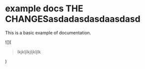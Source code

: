 # example docs THE CHANGESasdadasdasdaasdasd

This is a basic example of documentation.


 ![](

> lkjkljlkjljkljlk

)


